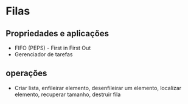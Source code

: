 # Filas

## Propriedades e aplicações
- FIFO (PEPS) - First in First Out
-  Gerenciador de tarefas

## operações
- Criar lista, enfileirar elemento, desenfileirar um elemento, localizar elemento, recuperar tamanho, destruir fila